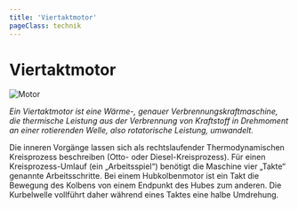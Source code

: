 ```yaml
---
title: 'Viertaktmotor'
pageClass: technik
---
```


<infoBox>

# Viertaktmotor

![Motor](/img/media/motor.jpg "Motor")

*Ein Viertaktmotor ist eine Wärme-, genauer Verbrennungskraftmaschine, die thermische Leistung aus der Verbrennung von Kraftstoff in Drehmoment an einer rotierenden Welle, also rotatorische Leistung, umwandelt.*

</infoBox>

<YouTube videoid="C0unbau0yXc" desc="4-Takt-Motor"/>

Die inneren Vorgänge lassen sich als rechtslaufender Thermodynamischen Kreisprozess beschreiben (Otto- oder Diesel-Kreisprozess). Für einen Kreisprozess-Umlauf (ein „Arbeitsspiel“) benötigt die Maschine vier „Takte“ genannte Arbeitsschritte. Bei einem Hubkolbenmotor ist ein Takt die Bewegung des Kolbens von einem Endpunkt des Hubes zum anderen. Die Kurbelwelle vollführt daher während eines Taktes eine halbe Umdrehung.

<YouTube videoid="RuRC4qbnW7I" desc="Vergleich Otto- Dieselmotor"/>

<YouTube videoid="wIm8bR2B3zc" desc="Die 8 größten Sprit-Irrtümer"/>